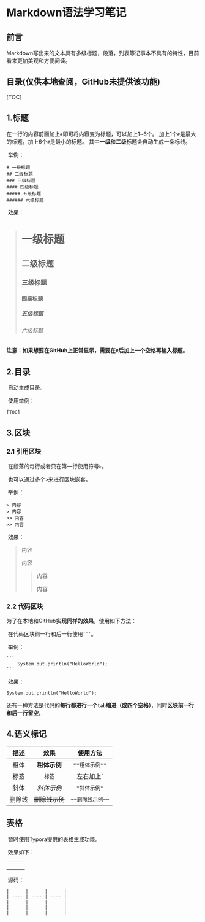 # Markdown语法学习笔记

## 前言

Markdown写出来的文本具有多级标题，段落，列表等记事本不具有的特性，目前看来更加美观和方便阅读。

## 目录(仅供本地查阅，GitHub未提供该功能)

[TOC]

## 1.标题

​	在一行的内容前面加上`#`即可将内容变为标题，可以加上1~6个。
	加上1个`#`是最大的标题，加上6个`#`是最小的标题。
	其中**一级**和**二级**标题会自动生成一条标线。

​	举例：

```
# 一级标题
## 二级标题
### 三级标题
#### 四级标题
##### 五级标题
###### 六级标题
```
​	效果：
> # 一级标题
> ## 二级标题
> ### 三级标题
> #### 四级标题
> ##### 五级标题
> ###### 六级标题

​	**注意：如果想要在GitHub上正常显示，需要在`#`后加上一个空格再输入标题。**

## 2.目录

​	自动生成目录。

​	使用举例：

```
[TOC]
```



## 3.区块

### 	2.1 引用区块

​		在段落的每行或者只在第一行使用符号`>`。

​		也可以通过多个`>`来进行区块嵌套。

​		举例：

```
> 内容
> 内容
>> 内容
>> 内容
```

​		效果：

> 内容
>
> 内容
>
> > 内容
> >
> > 内容

### 	2.2 代码区块

​		为了在本地和GitHub**实现同样的效果**，使用如下方法：

​		在代码区块前一行和后一行使用` ``` `。

​		举例：

```
​```
	System.out.println("HelloWorld");
​```
```

​		效果：

```
System.out.println("HelloWorld");
```

​		还有一种方法是代码的**每行都进行一个`tab`缩进（或四个空格）**，同时**区块前一行和后一行留空**。

## 4.语义标记

|  描述  |      效果      |     使用方法     |
| :----: | :------------: | :--------------: |
|  粗体  |  **粗体示例**  |  `**粗体示例**`  |
|  标签  |     `标签`     |    左右加上`     |
|  斜体  |   *斜体示例*   |   `*斜体示例*`   |
| 删除线 | ~~删除线示例~~ | `~~删除线示例~~` |



## 表格

​	暂时使用Typora提供的表格生成功能。

​	效果如下：

|      |      |      |
| ---- | ---- | ---- |
|      |      |      |
|      |      |      |
|      |      |      |

​	源码：

```
|      |      |      |
| ---- | ---- | ---- |
|      |      |      |
|      |      |      |
|      |      |      |
```

